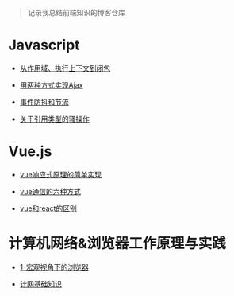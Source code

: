 <!--
 * @LastEditors: panda_liu
 * @LastEditTime: 2020-07-27 23:43:33
 * @FilePath: \undefinedc:\Users\23163\Desktop\web\Blog\README.md
 * @Description: add some description
--> 
> 记录我总结前端知识的博客仓库

# Javascript

- [从作用域、执行上下文到闭包](https://github.com/MrPand111/Blog/blob/master/blog/%E4%BB%8E%E4%BD%9C%E7%94%A8%E5%9F%9F%E5%88%B0%E9%97%AD%E5%8C%85.md)

- [用两种方式实现Ajax](https://github.com/MrPand111/Blog/blob/master/blog/%E7%94%A8%E4%B8%A4%E7%A7%8D%E6%96%B9%E6%B3%95%E5%AE%9E%E7%8E%B0Ajax.md)

- [事件防抖和节流](https://github.com/MrPand111/Blog/blob/master/blog/%E4%BA%8B%E4%BB%B6%E9%98%B2%E6%8A%96%E5%92%8C%E8%8A%82%E6%B5%81.md)

- [关于引用类型的骚操作](https://github.com/MrPand111/Blog/blob/master/blog/%E5%85%B3%E4%BA%8E%E5%BC%95%E7%94%A8%E7%B1%BB%E5%9E%8B%E7%9A%84%E9%AA%9A%E6%93%8D%E4%BD%9C.md)

# Vue.js

- [vue响应式原理的简单实现](https://github.com/MrPand111/Blog/blob/master/blog/vue%E5%93%8D%E5%BA%94%E5%BC%8F%E5%8E%9F%E7%90%86%E7%9A%84%E7%AE%80%E5%8D%95%E5%AE%9E%E7%8E%B0.md)

- [vue通信的六种方式](https://github.com/MrPand111/vue-Components-passData)

- [vue和react的区别](https://github.com/MrPand111/Blog/blob/master/blog/vue%E5%92%8Creact%E5%8C%BA%E5%88%AB.md)

# 计算机网络&浏览器工作原理与实践

- [1-宏观视角下的浏览器](https://github.com/MrPand111/Blog/blob/master/blog/1-%E5%AE%8F%E8%A7%82%E8%A7%86%E8%A7%92%E4%B8%8B%E7%9A%84%E6%B5%8F%E8%A7%88%E5%99%A8.md)

- [计网基础知识](https://github.com/MrPand111/Blog/blob/master/blog/%E8%AE%A1%E7%BD%91%E5%9F%BA%E7%A1%80%E7%9F%A5%E8%AF%86.md)